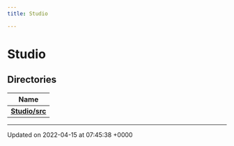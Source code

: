 ```yaml
---
title: Studio

---
```


# Studio



## Directories

| Name           |
| -------------- |
| **[Studio/src](../Files/dir_15d8e205eb0e69868bf0703ef3760a37.md#dir-studio/src)**  |






-------------------------------

Updated on 2022-04-15 at 07:45:38 +0000
